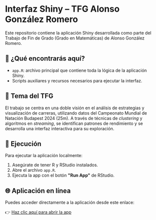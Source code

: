 # Interfaz Shiny – TFG Alonso González Romero

Este repositorio contiene la aplicación Shiny desarrollada como parte del Trabajo de Fin de Grado (Grado en Matemáticas) de Alonso González Romero.

## 📌 ¿Qué encontrarás aquí?

- `app.R`: archivo principal que contiene toda la lógica de la aplicación Shiny.
- Scripts auxiliares y recursos necesarios para ejecutar la interfaz.

## 🧠 Tema del TFG

El trabajo se centra en una doble visión en el análisis de estrategias y visualización de carreras, utilizando datos del Campeonato Mundial de Natación Budapest 2024 (25m). A través de técnicas de *clustering* y algoritmos en *streaming*, se identifican patrones de rendimiento y se desarrolla una interfaz interactiva para su exploración.

## 🚀 Ejecución

Para ejecutar la aplicación localmente:

1. Asegúrate de tener R y RStudio instalados.
2. Abre el archivo `app.R`.
3. Ejecuta la app con el botón **"Run App"** de RStudio.

## 🌐 Aplicación en línea

Puedes acceder directamente a la aplicación desde este enlace:

👉 [Haz clic aquí para abrir la app](https://alonsogr03.shinyapps.io/interfaz/)

